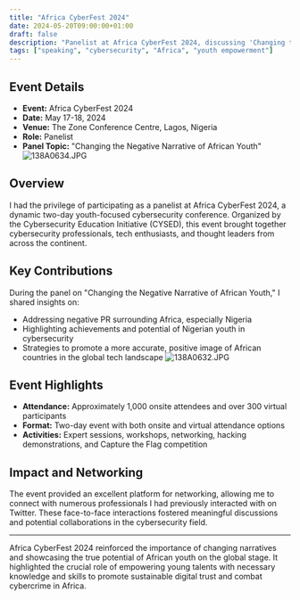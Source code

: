 ```yaml
---
title: "Africa CyberFest 2024"
date: 2024-05-20T09:00:00+01:00
draft: false
description: "Panelist at Africa CyberFest 2024, discussing 'Changing the Negative Narrative of African Youth'"
tags: ["speaking", "cybersecurity", "Africa", "youth empowerment"]
---
```


## Event Details

- **Event:** Africa CyberFest 2024
- **Date:** May 17-18, 2024
- **Venue:** The Zone Conference Centre, Lagos, Nigeria
- **Role:** Panelist
- **Panel Topic:** "Changing the Negative Narrative of African Youth"
![138A0634.JPG](../../../assets/img/138A0634.JPG)
## Overview

I had the privilege of participating as a panelist at Africa CyberFest 2024, a dynamic two-day youth-focused cybersecurity conference. Organized by the Cybersecurity Education Initiative (CYSED), this event brought together cybersecurity professionals, tech enthusiasts, and thought leaders from across the continent.

## Key Contributions

During the panel on "Changing the Negative Narrative of African Youth," I shared insights on:

- Addressing negative PR surrounding Africa, especially Nigeria
- Highlighting achievements and potential of Nigerian youth in cybersecurity
- Strategies to promote a more accurate, positive image of African countries in the global tech landscape
![138A0632.JPG](../../../assets/img/138A0632.JPG)
## Event Highlights

- **Attendance:** Approximately 1,000 onsite attendees and over 300 virtual participants
- **Format:** Two-day event with both onsite and virtual attendance options
- **Activities:** Expert sessions, workshops, networking, hacking demonstrations, and Capture the Flag competition

## Impact and Networking

The event provided an excellent platform for networking, allowing me to connect with numerous professionals I had previously interacted with on Twitter. These face-to-face interactions fostered meaningful discussions and potential collaborations in the cybersecurity field.

---

Africa CyberFest 2024 reinforced the importance of changing narratives and showcasing the true potential of African youth on the global stage. It highlighted the crucial role of empowering young talents with necessary knowledge and skills to promote sustainable digital trust and combat cybercrime in Africa.
